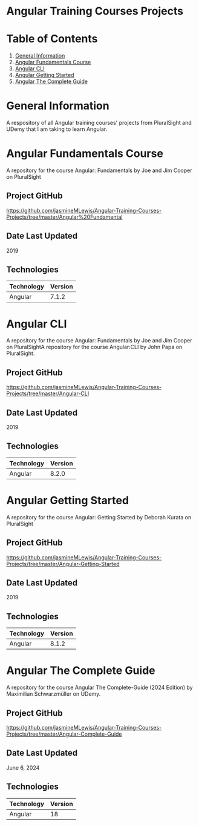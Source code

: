 # Angular Training Courses Projects

# Table of Contents

1. [General Information](#general-information)
2. [Angular Fundamentals Course](#angular-fundamentals-course)
3. [Angular CLI](#angular-cli)
4. [Angular Getting Started](#angular-getting-started)
5. [Angular The Complete Guide](#angular-the-complete-guide)

 
# General Information
A respository of all Angular training courses' projects from PluralSight and UDemy that I am taking to learn Angular.

 
# Angular Fundamentals Course
A repository for the course Angular: Fundamentals by Joe and Jim Cooper on PluralSight

## Project GitHub
https://github.com/jasmineMLewis/Angular-Training-Courses-Projects/tree/master/Angular%20Fundamental

## Date Last Updated
2019

## Technologies
| Technology | Version  |
|--|--|
| Angular | 7.1.2 |


# Angular CLI
A repository for the course Angular: Fundamentals by Joe and Jim Cooper on PluralSightA repository for the course Angular:CLI by John Papa on PluralSight.

## Project GitHub
https://github.com/jasmineMLewis/Angular-Training-Courses-Projects/tree/master/Angular-CLI

## Date Last Updated
2019

## Technologies
| Technology | Version  |
|--|--|
| Angular | 8.2.0 |


# Angular Getting Started
A repository for the course Angular: Getting Started by Deborah Kurata on PluralSight

## Project GitHub
https://github.com/jasmineMLewis/Angular-Training-Courses-Projects/tree/master/Angular-Getting-Started

## Date Last Updated
2019

## Technologies
| Technology | Version  |
|--|--|
| Angular | 8.1.2 |


# Angular The Complete Guide
A repository for the course Angular The Complete-Guide (2024 Edition) by Maximilian Schwarzmüller on UDemy.

## Project GitHub
https://github.com/jasmineMLewis/Angular-Training-Courses-Projects/tree/master/Angular-Complete-Guide

## Date Last Updated
June 6, 2024

## Technologies
| Technology | Version  |
|--|--|
| Angular | 18 |
